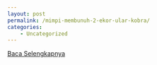 ```yaml
---
layout: post
permalink: /mimpi-membunuh-2-ekor-ular-kobra/
categories:
    - Uncategorized
---
```


[Baca Selengkapnya](/08)